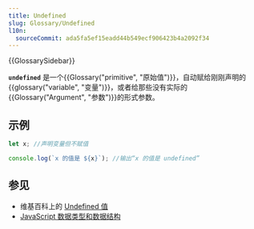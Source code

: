 ```yaml
---
title: Undefined
slug: Glossary/Undefined
l10n:
  sourceCommit: ada5fa5ef15eadd44b549ecf906423b4a2092f34
---
```


{{GlossarySidebar}}

**`undefined`** 是一个{{Glossary("primitive", "原始值")}}，自动赋给刚刚声明的{{glossary("variable", "变量")}}，或者给那些没有实际的{{Glossary("Argument", "参数")}}的形式参数。

## 示例

```js
let x; //声明变量但不赋值

console.log(`x 的值是 ${x}`); //输出“x 的值是 undefined”
```

## 参见

- 维基百科上的 [Undefined 值](https://en.wikipedia.org/wiki/Undefined_value)
- [JavaScript 数据类型和数据结构](/zh-CN/docs/Web/JavaScript/Data_structures)
